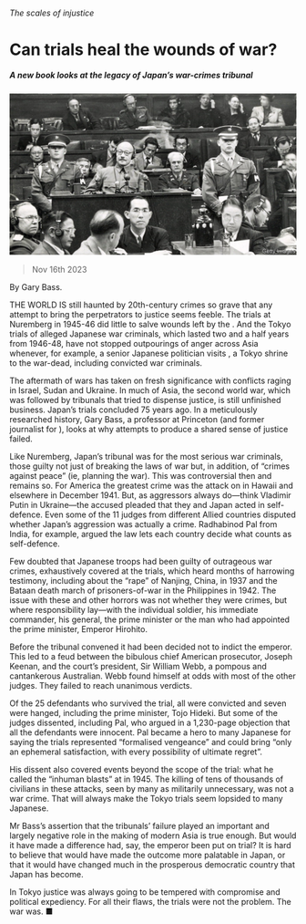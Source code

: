 ###### The scales of injustice

# Can trials heal the wounds of war? 

##### A new book looks at the legacy of Japan’s war-crimes tribunal 

![image](images/20231118_CUP503.jpg) 

> Nov 16th 2023 

By Gary Bass. 

THE WORLD IS still haunted by 20th-century crimes so grave that any attempt to bring the perpetrators to justice seems feeble. The trials at Nuremberg in 1945-46 did little to salve wounds left by the . And the Tokyo trials of alleged Japanese war criminals, which lasted two and a half years from 1946-48, have not stopped outpourings of anger across Asia whenever, for example, a senior Japanese politician visits , a Tokyo shrine to the war-dead, including convicted war criminals. 

The aftermath of wars has taken on fresh significance with conflicts raging in Israel, Sudan and Ukraine. In much of Asia, the second world war, which was followed by tribunals that tried to dispense justice, is still unfinished business. Japan’s trials concluded 75 years ago. In a meticulously researched history, Gary Bass, a professor at Princeton (and former journalist for ), looks at why attempts to produce a shared sense of justice failed. 

Like Nuremberg, Japan’s tribunal was for the most serious war criminals, those guilty not just of breaking the laws of war but, in addition, of “crimes against peace” (ie, planning the war). This was controversial then and remains so. For America the greatest crime was the attack on  in Hawaii and elsewhere in December 1941. But, as aggressors always do—think Vladimir Putin in Ukraine—the accused pleaded that they and Japan acted in self-defence. Even some of the 11 judges from different Allied countries disputed whether Japan’s aggression was actually a crime. Radhabinod Pal from India, for example, argued the law lets each country decide what counts as self-defence.

Few doubted that Japanese troops had been guilty of outrageous war crimes, exhaustively covered at the trials, which heard months of harrowing testimony, including about the “rape” of Nanjing, China, in 1937 and the Bataan death march of prisoners-of-war in the Philippines in 1942. The issue with these and other horrors was not whether they were crimes, but where responsibility lay—with the individual soldier, his immediate commander, his general, the prime minister or the man who had appointed the prime minister, Emperor Hirohito.

Before the tribunal convened it had been decided not to indict the emperor. This led to a feud between the bibulous chief American prosecutor, Joseph Keenan, and the court’s president, Sir William Webb, a pompous and cantankerous Australian. Webb found himself at odds with most of the other judges. They failed to reach unanimous verdicts. 

Of the 25 defendants who survived the trial, all were convicted and seven were hanged, including the prime minister, Tojo Hideki. But some of the judges dissented, including Pal, who argued in a 1,230-page objection that all the defendants were innocent. Pal became a hero to many Japanese for saying the trials represented “formalised vengeance” and could bring “only an ephemeral satisfaction, with every possibility of ultimate regret”.

His dissent also covered events beyond the scope of the trial: what he called the “inhuman blasts” at  in 1945. The killing of tens of thousands of civilians in these attacks, seen by many as militarily unnecessary, was not a war crime. That will always make the Tokyo trials seem lopsided to many Japanese.

Mr Bass’s assertion that the tribunals’ failure played an important and largely negative role in the making of modern Asia is true enough. But would it have made a difference had, say, the emperor been put on trial? It is hard to believe that would have made the outcome more palatable in Japan, or that it would have changed much in the prosperous democratic country that Japan has become. 

In Tokyo justice was always going to be tempered with compromise and political expediency. For all their flaws, the trials were not the problem. The war was. ■


